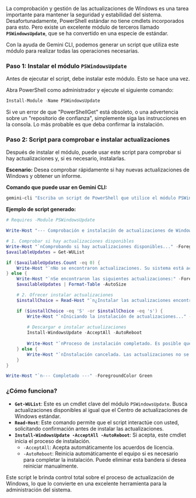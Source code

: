 La comprobación y gestión de las actualizaciones de Windows es una tarea importante para mantener la seguridad y estabilidad del sistema.
Desafortunadamente, PowerShell estándar no tiene cmdlets incorporados para esto. Pero existe un excelente módulo de terceros llamado **`PSWindowsUpdate`**, que se ha convertido en una especie de estándar.

Con la ayuda de Gemini CLI, podemos generar un script que utiliza este módulo para realizar todas las operaciones necesarias.

### **Paso 1: Instalar el módulo `PSWindowsUpdate`**

Antes de ejecutar el script, debe instalar este módulo. Esto se hace una vez.

Abra PowerShell como administrador y ejecute el siguiente comando:

```powershell
Install-Module -Name PSWindowsUpdate
```

Si ve un error de que "PowerShellGet" está obsoleto, o una advertencia sobre un "repositorio de confianza", simplemente siga las instrucciones en la consola. Lo más probable es que deba confirmar la instalación.

### **Paso 2: Script para comprobar e instalar actualizaciones**

Después de instalar el módulo, puede usar este script para comprobar si hay actualizaciones y, si es necesario, instalarlas.

**Escenario:** Desea comprobar rápidamente si hay nuevas actualizaciones de Windows y obtener un informe.

**Comando que puede usar en Gemini CLI:**

```powershell
gemini-cli "Escriba un script de PowerShell que utilice el módulo PSWindowsUpdate. El script debe comprobar si hay actualizaciones de Windows disponibles, mostrar una lista de ellas y, a continuación, si se encuentran actualizaciones, pedir al usuario que las instale."
```

**Ejemplo de script generado:**

```powershell
# Requires -Module PSWindowsUpdate

Write-Host "--- Comprobación e instalación de actualizaciones de Windows ---" -ForegroundColor Green

# 1. Comprobar si hay actualizaciones disponibles
Write-Host "`nComprobando si hay actualizaciones disponibles..." -ForegroundColor Yellow
$availableUpdates = Get-WUList

if ($availableUpdates.Count -eq 0) {
    Write-Host "`nNo se encontraron actualizaciones. Su sistema está actualizado." -ForegroundColor Green
} else {
    Write-Host "`nSe encontraron las siguientes actualizaciones:" -ForegroundColor Yellow
    $availableUpdates | Format-Table -AutoSize

    # 2. Ofrecer instalar actualizaciones
    $installChoice = Read-Host "`n¿Instalar las actualizaciones encontradas? (S/N)"

    if ($installChoice -eq 'S' -or $installChoice -eq 's') {
        Write-Host "`nIniciando la instalación de actualizaciones..." -ForegroundColor Yellow
        
        # Descargar e instalar actualizaciones
        Install-WindowsUpdate -AcceptAll -AutoReboot
        
        Write-Host "`nProceso de instalación completado. Es posible que se requiera un reinicio." -ForegroundColor Green
    } else {
        Write-Host "`nInstalación cancelada. Las actualizaciones no se instalarán." -ForegroundColor Red
    }
}

Write-Host "`n--- Completado ---" -ForegroundColor Green
```

### ¿Cómo funciona?

  * **`Get-WUList`**: Este es un cmdlet clave del módulo `PSWindowsUpdate`. Busca actualizaciones disponibles al igual que el Centro de actualizaciones de Windows estándar.
  * **`Read-Host`**: Este comando permite que el script interactúe con usted, solicitando confirmación antes de instalar las actualizaciones.
  * **`Install-WindowsUpdate -AcceptAll -AutoReboot`**: Si acepta, este cmdlet inicia el proceso de instalación.
      * `-AcceptAll`: Acepta automáticamente los acuerdos de licencia.
      * `-AutoReboot`: Reinicia automáticamente el equipo si es necesario para completar la instalación. Puede eliminar esta bandera si desea reiniciar manualmente.

Este script le brinda control total sobre el proceso de actualización de Windows, lo que lo convierte en una excelente herramienta para la administración del sistema.
